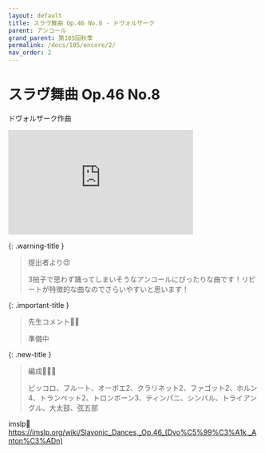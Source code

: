 ```yaml
---
layout: default
title: スラヴ舞曲 Op.46 No.8 - ドヴォルザーク
parent: アンコール
grand_parent: 第105回秋季
permalink: /docs/105/encore/2/
nav_order: 2
---
```


# スラヴ舞曲 Op.46 No.8

ドヴォルザーク作曲

<iframe width="370" height="210" src="https://www.youtube.com/embed/WIywT8fKVZA?si=S1xLymSI-oq2CQg2" title="YouTube video player" frameborder="0" allow="accelerometer; autoplay; clipboard-write; encrypted-media; gyroscope; picture-in-picture; web-share" referrerpolicy="strict-origin-when-cross-origin" allowfullscreen></iframe>

{: .warning-title }
> 提出者より😍
>
> 3拍子で思わず踊ってしまいそうなアンコールにぴったりな曲です！リピートが特徴的な曲なのでさらいやすいと思います！

{: .important-title }
> 先生コメント🤵‍♂️
>
> 準備中

{: .new-title }
> 編成🎻🎺🥁
>
> ピッコロ、フルート、オーボエ2、クラリネット2、ファゴット2、ホルン4、トランペット2、トロンボーン3、ティンパニ、シンバル、トライアングル、大太鼓、弦五部

imslp🎼
<a href="https://imslp.org/wiki/Slavonic_Dances,_Op.46_(Dvo%C5%99%C3%A1k,_Anton%C3%ADn)">https://imslp.org/wiki/Slavonic_Dances,_Op.46_(Dvo%C5%99%C3%A1k,_Anton%C3%ADn)</a>